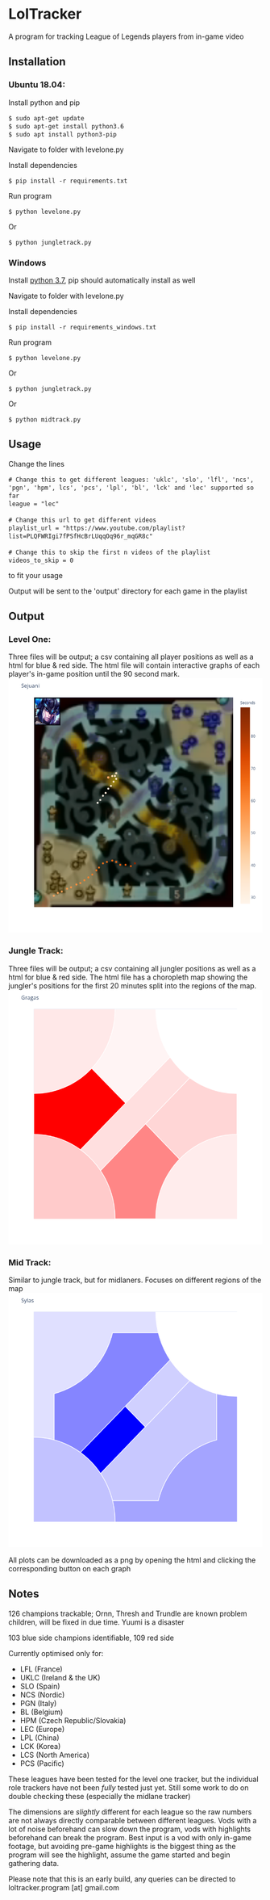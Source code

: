 # LolTracker

A program for tracking League of Legends players from in-game video

## Installation

### Ubuntu 18.04:

Install python and pip

```
$ sudo apt-get update
$ sudo apt-get install python3.6
$ sudo apt install python3-pip
```
Navigate to folder with levelone.py

Install dependencies
```
$ pip install -r requirements.txt
```
Run program

```
$ python levelone.py
```

Or
```
$ python jungletrack.py
```

### Windows

Install [python 3.7](https://docs.python.org/3/using/windows.html), pip should automatically install as well

Navigate to folder with levelone.py

Install dependencies
```
$ pip install -r requirements_windows.txt
```
Run program

```
$ python levelone.py
```

Or
```
$ python jungletrack.py
```

Or
```
$ python midtrack.py
```

## Usage

Change the lines
```
# Change this to get different leagues: 'uklc', 'slo', 'lfl', 'ncs', 'pgn', 'hpm', lcs', 'pcs', 'lpl', 'bl', 'lck' and 'lec' supported so far
league = "lec"

# Change this url to get different videos
playlist_url = "https://www.youtube.com/playlist?list=PLQFWRIgi7fPSfHcBrLUqqOq96r_mqGR8c"

# Change this to skip the first n videos of the playlist
videos_to_skip = 0
```
to fit your usage

Output will be sent to the 'output' directory for each game in the playlist

## Output

### Level One:
Three files will be output; a csv containing all player positions as well as a html for blue & red side. The html file will contain interactive graphs of each player's in-game position until the 90 second mark. 
![Level One Example](/markdown_assets/levelone_example.png)

### Jungle Track:
Three files will be output; a csv containing all jungler positions as well as a html for blue & red side. The html file has a choropleth map showing the jungler's positions for the first 20 minutes split into the regions of the map.
![Jungle Example](/markdown_assets/jungle_example.png)

### Mid Track:
Similar to jungle track, but for midlaners. Focuses on different regions of the map
![Midlane Example](/markdown_assets/midlane_example.png)

All plots can be downloaded as a png by opening the html and clicking the corresponding button on each graph

## Notes

126 champions trackable; Ornn, Thresh and Trundle are known problem children, will be fixed in due time. Yuumi is a disaster

103 blue side champions identifiable, 109 red side

Currently optimised only for:

* LFL (France)
* UKLC (Ireland & the UK)
* SLO (Spain)
* NCS (Nordic)
* PGN (Italy)
* BL (Belgium)
* HPM (Czech Republic/Slovakia)
* LEC (Europe)
* LPL (China)
* LCK (Korea)
* LCS (North America)
* PCS (Pacific)

These leagues have been tested for the level one tracker, but the individual role trackers have not been *fully* tested just yet. Still some work to do on double checking these (especially the midlane tracker)

The dimensions are *slightly* different for each league so the raw numbers are not always directly comparable between different leagues. Vods with a lot of noise beforehand can slow down the program, vods with highlights beforehand can break the program. Best input is a vod with only in-game footage, but avoiding pre-game highlights is the biggest thing as the program will see the highlight, assume the game started and begin gathering data.


Please note that this is an early build, any queries can be directed to  loltracker.program [at] gmail.com
